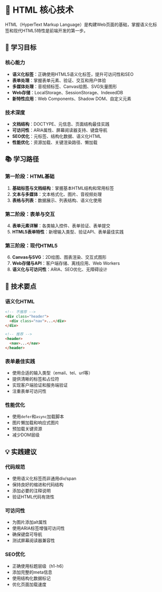 # 📄 HTML 核心技术

HTML（HyperText Markup Language）是构建Web页面的基础，掌握语义化标签和现代HTML5特性是前端开发的第一步。

## 🎯 学习目标

### 核心能力
- **语义化标签**：正确使用HTML5语义化标签，提升可访问性和SEO
- **表单处理**：掌握表单元素、验证、交互和用户体验
- **多媒体处理**：音视频标签、Canvas绘图、SVG矢量图形
- **Web存储**：LocalStorage、SessionStorage、IndexedDB
- **新特性应用**：Web Components、Shadow DOM、自定义元素

### 技术深度
- **文档结构**：DOCTYPE、元信息、页面结构最佳实践
- **可访问性**：ARIA属性、屏幕阅读器支持、键盘导航
- **SEO优化**：元标签、结构化数据、语义化HTML
- **性能优化**：资源加载、关键渲染路径、懒加载

## 📚 学习路径

### 第一阶段：HTML基础
1. **基础标签与文档结构**：掌握基本HTML结构和常用标签
2. **文本与多媒体**：文本格式化、图片、音视频处理
3. **表格与列表**：数据展示、列表结构、语义化使用

### 第二阶段：表单与交互
4. **表单元素详解**：各类输入控件、表单验证、表单提交
5. **HTML5表单特性**：新增输入类型、验证API、表单最佳实践

### 第三阶段：现代HTML5
6. **Canvas与SVG**：2D绘图、图表渲染、交互式图形
7. **Web存储与API**：客户端存储、离线应用、Web Workers
8. **语义化与可访问性**：ARIA、SEO优化、无障碍设计

## 🎨 技术要点

### 语义化HTML
```html
<!-- 不推荐 -->
<div class="header">
  <div class="nav">...</div>
</div>

<!-- 推荐 -->
<header>
  <nav>...</nav>
</header>
```

### 表单最佳实践
- 使用合适的输入类型（email、tel、url等）
- 提供清晰的标签和占位符
- 实现客户端验证和服务端验证
- 注重表单可访问性

### 性能优化
- 使用`defer`和`async`加载脚本
- 图片懒加载和响应式图片
- 预加载关键资源
- 减少DOM层级

## 💡 实践建议

### 代码规范
- 使用语义化标签而非通用div/span
- 保持良好的缩进和代码结构
- 添加必要的注释说明
- 验证HTML代码有效性

### 可访问性
- 为图片添加alt属性
- 使用ARIA标签增强可访问性
- 确保键盘可导航
- 测试屏幕阅读器兼容性

### SEO优化
- 正确使用标题层级（h1-h6）
- 添加完整的meta信息
- 使用结构化数据标记
- 优化页面加载速度


